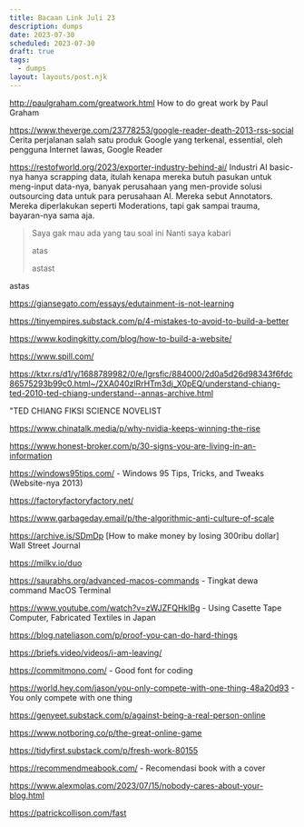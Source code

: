 ```yaml
---
title: Bacaan Link Juli 23
description: dumps
date: 2023-07-30
scheduled: 2023-07-30
draft: true
tags:
  - dumps
layout: layouts/post.njk
---
```


http://paulgraham.com/greatwork.html How to do great work by Paul Graham

https://www.theverge.com/23778253/google-reader-death-2013-rss-social Cerita perjalanan salah satu produk Google yang terkenal, essential, oleh pengguna Internet lawas, Google Reader

https://restofworld.org/2023/exporter-industry-behind-ai/ Industri AI basic-nya hanya scrapping data, itulah kenapa mereka butuh pasukan untuk meng-input data-nya, banyak perusahaan yang men-provide solusi outsourcing data untuk para perusahaan AI. Mereka sebut Annotators. Mereka diperlakukan seperti Moderations, tapi gak sampai trauma, bayaran-nya sama aja.

> Saya gak mau ada yang tau soal ini
> Nanti saya kabari
>
> atas
>
> astast

astas

https://giansegato.com/essays/edutainment-is-not-learning

https://tinyempires.substack.com/p/4-mistakes-to-avoid-to-build-a-better

https://www.kodingkitty.com/blog/how-to-build-a-website/

https://www.spill.com/

https://ktxr.rs/d1/y/1688789982/0/e/lgrsfic/884000/2d0a5d26d98343f6fdc86575293b99c0.html~/2XA040zlRrHTm3dj_X0pEQ/understand-chiang-ted-2010-ted-chiang-understand--annas-archive.html

"TED CHIANG FIKSI SCIENCE NOVELIST 

https://www.chinatalk.media/p/why-nvidia-keeps-winning-the-rise

https://www.honest-broker.com/p/30-signs-you-are-living-in-an-information

https://windows95tips.com/ - Windows 95 Tips, Tricks, and Tweaks (Website-nya 2013)

https://factoryfactoryfactory.net/ 

https://www.garbageday.email/p/the-algorithmic-anti-culture-of-scale

https://archive.is/SDmDp [How to make money by losing 300ribu dollar] Wall Street Journal

https://milkv.io/duo

https://saurabhs.org/advanced-macos-commands - Tingkat dewa command MacOS Terminal


https://www.youtube.com/watch?v=zWJZFQHklBg - Using Casette Tape Computer, Fabricated Textiles in Japan

https://blog.nateliason.com/p/proof-you-can-do-hard-things


https://briefs.video/videos/i-am-leaving/

https://commitmono.com/ - Good font for coding


https://world.hey.com/jason/you-only-compete-with-one-thing-48a20d93 - You only compete with one thing


https://genyeet.substack.com/p/against-being-a-real-person-online


https://www.notboring.co/p/the-great-online-game

https://tidyfirst.substack.com/p/fresh-work-80155


https://recommendmeabook.com/ - Recomendasi book with a cover

https://www.alexmolas.com/2023/07/15/nobody-cares-about-your-blog.html

https://patrickcollison.com/fast

